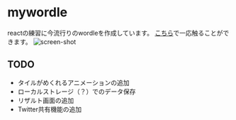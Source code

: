# mywordle
reactの練習に今流行りのwordleを作成しています。
[こちら](https://niwa-s.github.io/mywordle/)で一応触ることができます。
![screen-shot](https://user-images.githubusercontent.com/67670677/153965201-88f6f9cb-5008-4e4a-a54c-4449f4a43224.png)

## TODO
- タイルがめくれるアニメーションの追加
- ローカルストレージ（？）でのデータ保存
- リザルト画面の追加
- Twitter共有機能の追加
